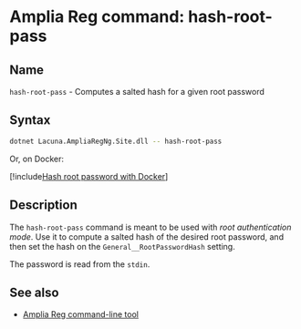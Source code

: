 ﻿# Amplia Reg command: **hash-root-pass**

## Name

`hash-root-pass` - Computes a salted hash for a given root password

## Syntax

```sh
dotnet Lacuna.AmpliaRegNg.Site.dll -- hash-root-pass
```

Or, on Docker:

[!include[Hash root password with Docker](../../../../../includes/amplia-reg/docker/hash-root-pass-stdout.md)]

## Description

The `hash-root-pass` command is meant to be used with *root authentication mode*. Use it to compute a salted hash of the desired
root password, and then set the hash on the `General__RootPasswordHash` setting.

The password is read from the `stdin`.

## See also

* [Amplia Reg command-line tool](index.md)
<!-- * Root authentication mode -->
